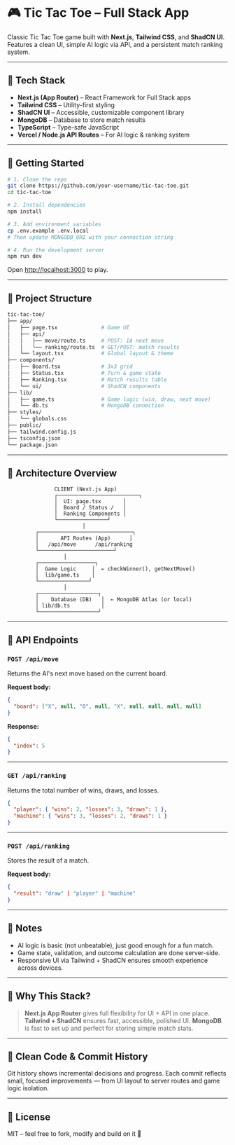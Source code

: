 # 🎮 Tic Tac Toe – Full Stack App

Classic Tic Tac Toe game built with **Next.js**, **Tailwind CSS**, and **ShadCN UI**. Features a clean UI, simple AI logic via API, and a persistent match ranking system.

---

## 🧪 Tech Stack

* **Next.js (App Router)** – React Framework for Full Stack apps
* **Tailwind CSS** – Utility-first styling
* **ShadCN UI** – Accessible, customizable component library
* **MongoDB** – Database to store match results
* **TypeScript** – Type-safe JavaScript
* **Vercel / Node.js API Routes** – For AI logic & ranking system

---

## 🚀 Getting Started

```bash
# 1. Clone the repo
git clone https://github.com/your-username/tic-tac-toe.git
cd tic-tac-toe

# 2. Install dependencies
npm install

# 3. Add environment variables
cp .env.example .env.local
# Then update MONGODB_URI with your connection string

# 4. Run the development server
npm run dev
```

Open [http://localhost:3000](http://localhost:3000) to play.

---

## 📁 Project Structure

```bash
tic-tac-toe/
├── app/
│   ├── page.tsx              # Game UI
│   ├── api/
│   │   ├── move/route.ts     # POST: IA next move
│   │   └── ranking/route.ts  # GET/POST: match results
│   └── layout.tsx            # Global layout & theme
├── components/
│   ├── Board.tsx             # 3x3 grid
│   ├── Status.tsx            # Turn & game state
│   ├── Ranking.tsx           # Match results table
│   └── ui/                   # ShadCN components
├── lib/
│   ├── game.ts               # Game logic (win, draw, next move)
│   └── db.ts                 # MongoDB connection
├── styles/
│   └── globals.css
├── public/
├── tailwind.config.js
├── tsconfig.json
└── package.json
```

---

## 🧠 Architecture Overview

```plaintext
               CLIENT (Next.js App)
               ┌──────────────────────────┐
               │  UI: page.tsx       │
               │  Board / Status /   │
               │  Ranking Components │
               └────────────────┘
                        │
         ┌──────────────────────────────┐
         │       API Routes (App)      │
         │   /api/move      /api/ranking
         └────────────────────────┘
                  │
         ┌──────────────────┐
         │  Game Logic     │  ← checkWinner(), getNextMove()
         │  lib/game.ts    │
         └────────────────┘
                  │
         ┌───────────────────┐
         │    Database (DB)   │  ← MongoDB Atlas (or local)
         │ lib/db.ts          │
         └───────────────────┘
```

---

## 📡 API Endpoints

### `POST /api/move`

Returns the AI's next move based on the current board.

**Request body:**

```json
{
  "board": ["X", null, "O", null, "X", null, null, null, null]
}
```

**Response:**

```json
{
  "index": 5
}
```

---

### `GET /api/ranking`

Returns the total number of wins, draws, and losses.

```json
{
  "player": { "wins": 2, "losses": 3, "draws": 1 },
  "machine": { "wins": 3, "losses": 2, "draws": 1 }
}
```

---

### `POST /api/ranking`

Stores the result of a match.

**Request body:**

```json
{
  "result": "draw" | "player" | "machine"
}
```

---

## 📌 Notes

* AI logic is basic (not unbeatable), just good enough for a fun match.
* Game state, validation, and outcome calculation are done server-side.
* Responsive UI via Tailwind + ShadCN ensures smooth experience across devices.

---

## 🧠 Why This Stack?

> **Next.js App Router** gives full flexibility for UI + API in one place.
> **Tailwind + ShadCN** ensures fast, accessible, polished UI.
> **MongoDB** is fast to set up and perfect for storing simple match stats.

---

## 🧼 Clean Code & Commit History

Git history shows incremental decisions and progress. Each commit reflects small, focused improvements — from UI layout to server routes and game logic isolation.

---

## 📄 License

MIT – feel free to fork, modify and build on it 🚀
